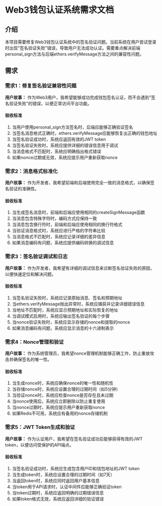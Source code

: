 # Web3钱包认证系统需求文档

## 介绍

本项目需要修复Web3钱包认证系统中的签名验证问题。当前系统在用户尝试登录时出现"签名验证失败"错误，导致用户无法成功认证。需要重点解决前端personal_sign方法与后端ethers.verifyMessage方法之间的兼容性问题。

## 需求

### 需求1：修复签名验证兼容性问题

**用户故事：** 作为Web3用户，我希望能够成功完成钱包签名认证，而不会遇到"签名验证失败"的错误，以便正常访问平台功能。

#### 验收标准

1. 当用户使用personal_sign方法签名时，后端应能够正确验证签名
2. 当签名消息格式正确时，ethers.verifyMessage应能够恢复出正确的钱包地址
3. 当签名验证成功时，系统应返回有效的JWT token
4. 当签名验证失败时，系统应提供详细的错误信息用于调试
5. 当消息格式不匹配时，系统应明确指出格式错误
6. 如果nonce过期或无效，系统应提示用户重新获取nonce

### 需求2：消息格式标准化

**用户故事：** 作为开发者，我希望前端和后端使用完全一致的消息格式，以确保签名验证的准确性。

#### 验收标准

1. 当生成签名消息时，前端和后端应使用相同的createSignMessage函数
2. 当消息包含特殊字符时，编码方式应保持一致
3. 当消息包含换行符时，前端和后端应使用相同的换行符格式
4. 当验证消息格式时，系统应进行严格的字符串比较
5. 当消息格式不匹配时，系统应记录详细的差异信息
6. 如果消息编码有问题，系统应提供编码转换的调试信息

### 需求3：签名验证调试和日志

**用户故事：** 作为开发者，我希望有详细的调试信息来诊断签名验证失败的原因，以便快速定位和解决问题。

#### 验收标准

1. 当签名验证失败时，系统应记录原始消息、签名和预期地址
2. 当ethers.verifyMessage抛出异常时，系统应捕获并记录详细错误信息
3. 当地址不匹配时，系统应显示预期地址和实际恢复的地址
4. 当调试模式启用时，系统应输出签名验证的每个步骤
5. 当nonce验证失败时，系统应显示存储的nonce和提取的nonce
6. 如果消息编码有问题，系统应显示消息的十六进制表示

### 需求4：Nonce管理和验证

**用户故事：** 作为系统管理员，我希望nonce管理机制能够正确工作，防止重放攻击并确保签名的唯一性。

#### 验收标准

1. 当生成nonce时，系统应确保nonce的唯一性和随机性
2. 当存储nonce时，系统应设置合理的过期时间（如5分钟）
3. 当验证nonce时，系统应检查nonce是否存在且未过期
4. 当nonce使用后，系统应立即删除以防止重复使用
5. 当nonce过期时，系统应提示用户重新获取nonce
6. 如果Redis不可用，系统应有备用的nonce存储机制

### 需求5：JWT Token生成和验证

**用户故事：** 作为认证用户，我希望在签名验证成功后能够获得有效的JWT token，以便访问受保护的API端点。

#### 验收标准

1. 当签名验证成功时，系统应生成包含用户ID和钱包地址的JWT token
2. 当生成token时，系统应设置合理的过期时间（如7天）
3. 当返回token时，系统应同时返回用户基本信息
4. 当token用于API请求时，认证中间件应能够正确验证token
5. 当token过期时，系统应返回明确的过期错误信息
6. 如果token格式无效，系统应返回详细的验证错误

